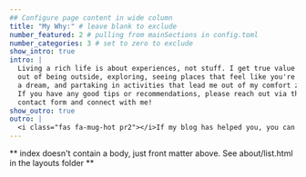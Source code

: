 ```yaml
---
## Configure page content in wide column
title: "My Why:" # leave blank to exclude
number_featured: 2 # pulling from mainSections in config.toml
number_categories: 3 # set to zero to exclude
show_intro: true
intro: |
  Living a rich life is about experiences, not stuff. I get true value
  out of being outside, exploring, seeing places that feel like you're in
  a dream, and partaking in activities that lead me out of my comfort zone.
  If you have any good tips or recommendations, please reach out via the 
  contact form and connect with me! 
show_outro: true
outro: |
  <i class="fas fa-mug-hot pr2"></i>If my blog has helped you, you can [buy me a coffee](https://ko-fi.com/jessdesilva)!
---
```


** index doesn't contain a body, just front matter above.
See about/list.html in the layouts folder **
